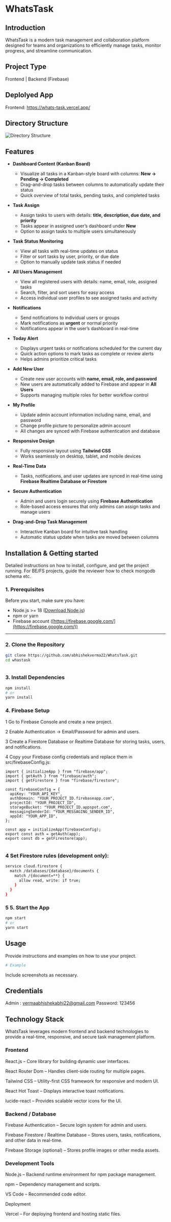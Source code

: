 # WhatsTask

## Introduction

WhatsTask is a modern task management and collaboration platform designed for teams and organizations to efficiently manage tasks, monitor progress, and streamline communication.

## Project Type

Frontend | Backend (Firebase)

## Deplolyed App

Frontend: https://whats-task.vercel.app/

## Directory Structure

![Directory Structure](src/assets/Folder-structure.png)


## Features

- **Dashboard Content (Kanban Board)**

  - Visualize all tasks in a Kanban-style board with columns: **New → Pending → Completed**
  - Drag-and-drop tasks between columns to automatically update their status
  - Quick overview of total tasks, pending tasks, and completed tasks

- **Task Assign**

  - Assign tasks to users with details: **title, description, due date, and priority**
  - Tasks appear in assigned user’s dashboard under **New**
  - Option to assign tasks to multiple users simultaneously

- **Task Status Monitoring**

  - View all tasks with real-time updates on status
  - Filter or sort tasks by user, priority, or due date
  - Option to manually update task status if needed

- **All Users Management**

  - View all registered users with details: name, email, role, assigned tasks
  - Search, filter, and sort users for easy access
  - Access individual user profiles to see assigned tasks and activity

- **Notifications**

  - Send notifications to individual users or groups
  - Mark notifications as **urgent** or normal priority
  - Notifications appear in the user’s dashboard in real-time

- **Today Alert**

  - Displays urgent tasks or notifications scheduled for the current day
  - Quick action options to mark tasks as complete or review alerts
  - Helps admins prioritize critical tasks

- **Add New User**

  - Create new user accounts with **name, email, role, and password**
  - New users are automatically added to Firebase and appear in **All Users**
  - Supports managing multiple roles for better workflow control

- **My Profile**

  - Update admin account information including name, email, and password
  - Change profile picture to personalize admin account
  - All changes are synced with Firebase authentication and database

- **Responsive Design**

  - Fully responsive layout using **Tailwind CSS**
  - Works seamlessly on desktop, tablet, and mobile devices

- **Real-Time Data**

  - Tasks, notifications, and user updates are synced in real-time using **Firebase Realtime Database or Firestore**

- **Secure Authentication**

  - Admin and users login securely using **Firebase Authentication**
  - Role-based access ensures that only admins can assign tasks and manage users

- **Drag-and-Drop Task Management**
  - Interactive Kanban board for intuitive task handling
  - Automatic status update when tasks are moved between columns

## Installation & Getting started

Detailed instructions on how to install, configure, and get the project running. For BE/FS projects, guide the reviewer how to check mongodb schema etc.

### **1. Prerequisites**

Before you start, make sure you have:

- Node.js >= 18 ([Download Node.js](https://nodejs.org/))
- npm or yarn
- Firebase account ([https://firebase.google.com/](https://firebase.google.com/))

---

### **2. Clone the Repository**

```bash
git clone https://github.com/abhishekverma22/WhatsTask.git
cd whastask



```

### **3. Install Dependencies**

```bash
npm install
# or
yarn install
```

### **4. Firebase Setup**

1 Go to Firebase Console and create a new project.

2 Enable Authentication → Email/Password for admin and users.

3 Create a Firestore Database or Realtime Database for storing tasks, users, and notifications.

4 Copy your Firebase config credentials and replace them in src/firebaseConfig.js:

```
import { initializeApp } from "firebase/app";
import { getAuth } from "firebase/auth";
import { getFirestore } from "firebase/firestore";

const firebaseConfig = {
  apiKey: "YOUR_API_KEY",
  authDomain: "YOUR_PROJECT_ID.firebaseapp.com",
  projectId: "YOUR_PROJECT_ID",
  storageBucket: "YOUR_PROJECT_ID.appspot.com",
  messagingSenderId: "YOUR_MESSAGING_SENDER_ID",
  appId: "YOUR_APP_ID",
};

const app = initializeApp(firebaseConfig);
export const auth = getAuth(app);
export const db = getFirestore(app);


```

### **4 Set Firestore rules (development only):**

```bash
service cloud.firestore {
  match /databases/{database}/documents {
    match /{document=**} {
      allow read, write: if true;
    }
  }
}

```
### **5 5. Start the App**

```bash
npm start
# or
yarn start

```



## Usage

Provide instructions and examples on how to use your project.

```bash
# Example
```

Include screenshots as necessary.

## Credentials
Admin : vermaabhishekabhi22@gmail.com
Password: 123456




## Technology Stack

WhatsTask leverages modern frontend and backend technologies to provide a real-time, responsive, and secure task management platform.

### **Frontend**

React.js – Core library for building dynamic user interfaces.

React Router Dom – Handles client-side routing for multiple pages.

Tailwind CSS – Utility-first CSS framework for responsive and modern UI.

React Hot Toast – Displays interactive toast notifications.

lucide-react – Provides scalable vector icons for the UI.


### **Backend / Database**

Firebase Authentication – Secure login system for admin and users.

Firebase Firestore / Realtime Database – Stores users, tasks, notifications, and other data in real-time.

Firebase Storage (optional) – Stores profile images or other media assets.

### **Development Tools**

Node.js – Backend runtime environment for npm package management.

npm  – Dependency management and scripts.

VS Code – Recommended code editor.

Deployment

Vercel – For deploying frontend and hosting static files.
